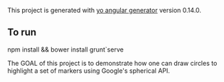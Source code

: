 This project is generated with [yo angular generator](https://github.com/yeoman/generator-angular)
version 0.14.0.

## To run
npm install && bower install
grunt`serve


The GOAL of this project is to demonstrate how one can draw circles to highlight a set of markers using Google's spherical API.
